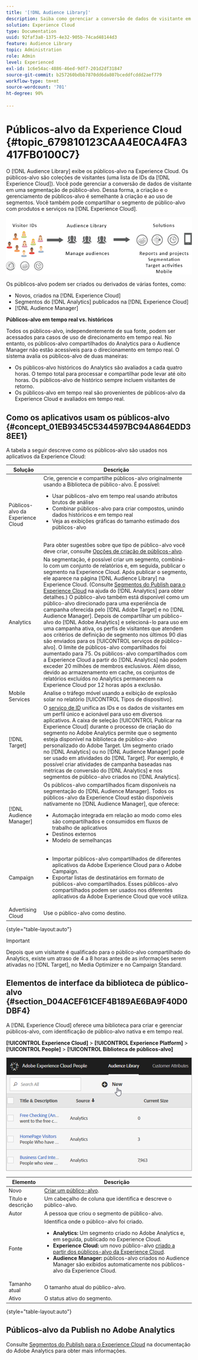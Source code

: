 ```yaml
---
title: '[!DNL Audience Library]'
description: Saiba como gerenciar a conversão de dados de visitante em segmentação de público-alvo na Experience Cloud [!DNL Audience Library].
solution: Experience Cloud
type: Documentation
uuid: 92faf3a8-1375-4e32-905b-74cad48144d3
feature: Audience Library
topic: Administration
role: Admin
level: Experienced
exl-id: 1c6e54ac-4886-46ed-9df7-201d2df31847
source-git-commit: b257260bdbb7870dd6da807bceddfcddd2aef779
workflow-type: tm+mt
source-wordcount: '701'
ht-degree: 90%

---
```


# Públicos-alvo da Experience Cloud {#topic_679810123CAA4E0CA4FA3417FB0100C7}

O [!DNL Audience Library] exibe os públicos-alvo na Experience Cloud. Os públicos-alvo são coleções de visitantes (uma lista de IDs da [!DNL Experience Cloud]). Você pode gerenciar a conversão de dados de visitante em uma segmentação de público-alvo. Dessa forma, a criação e o gerenciamento de públicos-alvo é semelhante à criação e ao uso de segmentos. Você também pode compartilhar o segmento de público-alvo com produtos e serviços na [!DNL Experience Cloud].

![Públicos-alvo da Experience Cloud](assets/audiences.png)

Os públicos-alvo podem ser criados ou derivados de várias fontes, como:

* Novos, criados na [!DNL Experience Cloud]
* Segmentos do [!DNL Analytics] publicados na [!DNL Experience Cloud]
* [!DNL Audience Manager]

**Públicos-alvo em tempo real vs. históricos**

Todos os públicos-alvo, independentemente de sua fonte, podem ser acessados para casos de uso de direcionamento em tempo real. No entanto, os públicos-alvo compartilhados do Analytics para o Audience Manager não estão acessíveis para o direcionamento em tempo real. O sistema avalia os públicos-alvo de duas maneiras:

* Os públicos-alvo históricos do Analytics são avaliados a cada quatro horas. O tempo total para processar e compartilhar pode levar até oito horas. Os públicos-alvo de histórico sempre incluem visitantes de retorno.
* Os públicos-alvo em tempo real são provenientes de públicos-alvo da Experience Cloud e avaliados em tempo real.

## Como os aplicativos usam os públicos-alvo {#concept_01EB9345C5344597BC94A864EDD38EE1}

A tabela a seguir descreve como os públicos-alvo são usados nos aplicativos da Experience Cloud:

| Solução | Descrição |
|--- |--- |
| Públicos-alvo da Experience Cloud | Crie, gerencie e compartilhe públicos-alvo originalmente usando a Biblioteca de público-alvo. É possível:<ul><li>Usar públicos-alvo em tempo real usando atributos brutos de análise</li><li>Combinar públicos-alvo para criar compostos, unindo dados históricos e em tempo real</li><li>Veja as exibições gráficas do tamanho estimado dos públicos-alvo</li></ul><br>Para obter sugestões sobre que tipo de público-alvo você deve criar, consulte [Opções de criação de públicos-alvo](https://experienceleague.adobe.com/docs/experience-cloud-kcs/kbarticles/KA-16471.html?lang=pt-BR). |
| Analytics | Na segmentação, é possível criar um segmento, combiná-lo com um conjunto de relatórios e, em seguida, publicar o segmento na Experience Cloud. Após publicar o segmento, ele aparece na página [!DNL Audience Library] na Experience Cloud. (Consulte [Segmentos do Publish para o Experience Cloud](https://experienceleague.adobe.com/docs/analytics/components/segmentation/segmentation-workflow/seg-publish.html?lang=pt-BR) na ajuda do [!DNL Analytics] para obter detalhes.) O público-alvo também está disponível como um público-alvo direcionado para uma experiência de campanha oferecida pelo [!DNL Adobe Target] e no [!DNL Audience Manager]. Depois de compartilhar um público-alvo do [!DNL Adobe Analytics] e selecioná-lo para uso em uma campanha ativa, os perfis de visitantes que atendem aos critérios de definição de segmento nos últimos 90 dias são enviados para os [!UICONTROL serviços de público-alvo]. O limite de públicos-alvo compartilhados foi aumentado para 75. Os públicos-alvo compartilhados com a Experience Cloud a partir do [!DNL Analytics] não podem exceder 20 milhões de membros exclusivos. Além disso, devido ao armazenamento em cache, os conjuntos de relatórios excluídos no Analytics permanecem na Experience Cloud por 12 horas após a exclusão. |
| Mobile Services | Analise o tráfego móvel usando a exibição de explosão solar no relatório [!UICONTROL Tipos de dispositivo]. |
| [!DNL Target] | O [serviço de ID](https://experienceleague.adobe.com/docs/id-service/using/home.html?lang=pt-BR) unifica as IDs e os dados de visitantes em um perfil único e acionável para uso em diversos aplicativos.  A caixa de seleção [!UICONTROL Publicar na Experience Cloud] durante o processo de criação do segmento no Adobe Analytics permite que o segmento esteja disponível na biblioteca de público-alvo personalizado do Adobe Target. Um segmento criado no [!DNL Analytics] ou no [!DNL Audience Manager] pode ser usado em atividades do [!DNL Target]. Por exemplo, é possível criar atividades de campanha baseadas nas métricas de conversão do [!DNL Analytics] e nos segmentos de público-alvo criados no [!DNL Analytics]. |
| [!DNL Audience Manager] | Os públicos-alvo compartilhados ficam disponíveis na segmentação do [!DNL Audience Manager]. Todos os públicos-alvo da Experience Cloud estão disponíveis nativamente no [!DNL Audience Manager], que oferece:<ul><li>Automação integrada em relação ao modo como eles são compartilhados e consumidos em fluxos de trabalho de aplicativos</li><li>Destinos externos</li><li>Modelo de semelhanças</li></ul> |
| Campaign | <ul><li>Importar públicos-alvo compartilhados de diferentes aplicativos da Adobe Experience Cloud para o Adobe Campaign.</li><li>Exportar listas de destinatários em formato de públicos-alvo compartilhados. Esses públicos-alvo compartilhados podem ser usados nos diferentes aplicativos da Adobe Experience Cloud que você utiliza.</li></ul> |
| Advertising Cloud | Use o público-alvo como destino. |

{style="table-layout:auto"}

>[!IMPORTANT]
>
>Depois que um visitante é qualificado para o público-alvo compartilhado do Analytics, existe um atraso de 4 a 8 horas antes de as informações serem ativadas no [!DNL Target], no Media Optimizer e no Campaign Standard.

## Elementos de interface da biblioteca de público-alvo {#section_D04ACEF61CEF4B189AE6BA9F40D0DBF4}

A [!DNL Experience Cloud] oferece uma biblioteca para criar e gerenciar públicos-alvo, com identificação de público-alvo nativa e em tempo real.

**[!UICONTROL Experience Cloud]** > **[!UICONTROL Experience Platform]** > **[!UICONTROL People]** > **[!UICONTROL Biblioteca de públicos-alvo]**

![Adicionar público-alvo na Biblioteca de público-alvo](assets/audience_library.png)


| Elemento | Descrição |
|--- |--- |
| Novo | [Criar um público-alvo](create.md). |
| Título e descrição | Um cabeçalho de coluna que identifica e descreve o público-alvo. |
| Autor | A pessoa que criou o segmento de público-alvo. |
| Fonte | Identifica onde o público-alvo foi criado.<ul><li>**Analytics:** Um segmento criado no Adobe Analytics e, em seguida, publicado no Experience Cloud.</li><li>**Experience Cloud:** um novo público-alvo [criado a partir dos públicos-alvo da Experience Cloud](create.md).</li><li>**Audience Manager:** públicos-alvo criados no Audience Manager são exibidos automaticamente nos públicos-alvo da Experience Cloud.</li></ul> |
| Tamanho atual | O tamanho atual do público-alvo. |
| Ativo | O status ativo do segmento. |

{style="table-layout:auto"}

## Públicos-alvo da Publish no Adobe Analytics

Consulte [Segmentos do Publish para o Experience Cloud](https://experienceleague.adobe.com/pt-br/docs/analytics/components/segmentation/segmentation-workflow/seg-publish) na documentação do Adobe Analytics para obter mais informações.
